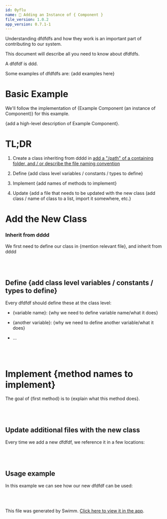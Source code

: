 ```yaml
---
id: 0yflu
name: 🔘 Adding an Instance of { Component }
file_version: 1.0.2
app_version: 0.7.1-1
---
```


Understanding dfdfdfs and how they work is an important part of contributing to our system.

This document will describe all you need to know about dfdfdfs.

A dfdfdf is ddd.

Some examples of dfdfdfs are: {add examples here}

# Basic Example

We'll follow the implementation of {Example Component (an instance of Component)} for this example.

{add a high-level description of Example Component}.

# TL;DR

1.  Create a class inheriting from dddd in [add a "/path" of a containing folder, and / or describe the file naming convention](#text-placeholder-id-7wbm4)
    
2.  Define {add class level variables / constants / types to define}
    
3.  Implement {add names of methods to implement}
    
4.  Update {add a file that needs to be updated with the new class (add class / name of class to a list, import it somewhere, etc.}
    

# Add the New Class

### Inherit from dddd

We first need to define our class in {mention relevant file}, and inherit from dddd

<br/>



<br/>

## Define {add class level variables / constants / types to define}

Every dfdfdf should define these at the class level:

*   {variable name}: {why we need to define variable name/what it does}
    
*   {another variable}: {why we need to define another variable/what it does}
    
*   ...

<br/>



<br/>

# Implement {method names to implement}

The goal of {first method} is to {explain what this method does}.

<br/>



<br/>

## **Update additional files with the new class**

Every time we add a new dfdfdf, we reference it in a few locations:

<br/>



<br/>

## Usage example

In this example we can see how our new dfdfdf can be used:

<br/>



<br/>

This file was generated by Swimm. [Click here to view it in the app](http://localhost:5000/repos/Z2l0aHViJTNBJTNBc3Rva2Utd2VhdGhlciUzQSUzQUFkZGllQ29oZW4=/docs/0yflu).